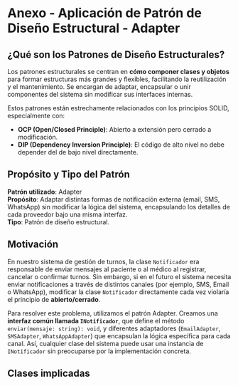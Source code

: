 # Anexo - Aplicación de Patrón de Diseño Estructural - Adapter

## ¿Qué son los Patrones de Diseño Estructurales?

Los patrones estructurales se centran en **cómo componer clases y objetos** para formar estructuras más grandes y flexibles, facilitando la reutilización y el mantenimiento. Se encargan de adaptar, encapsular o unir componentes del sistema sin modificar sus interfaces internas.

Estos patrones están estrechamente relacionados con los principios SOLID, especialmente con:
- **OCP (Open/Closed Principle)**: Abierto a extensión pero cerrado a modificación.
- **DIP (Dependency Inversion Principle)**: El código de alto nivel no debe depender del de bajo nivel directamente.

## Propósito y Tipo del Patrón

**Patrón utilizado**: Adapter  
**Propósito**: Adaptar distintas formas de notificación externa (email, SMS, WhatsApp) sin modificar la lógica del sistema, encapsulando los detalles de cada proveedor bajo una misma interfaz.  
**Tipo**: Patrón de diseño estructural.

## Motivación

En nuestro sistema de gestión de turnos, la clase `Notificador` era responsable de enviar mensajes al paciente o al médico al registrar, cancelar o confirmar turnos. Sin embargo, si en el futuro el sistema necesita enviar notificaciones a través de distintos canales (por ejemplo, SMS, Email o WhatsApp), modificar la clase `Notificador` directamente cada vez violaría el principio de **abierto/cerrado**.

Para resolver este problema, utilizamos el patrón Adapter. Creamos una **interfaz común llamada `INotificador`**, que define el método `enviar(mensaje: string): void`, y diferentes adaptadores (`EmailAdapter`, `SMSAdapter`, `WhatsAppAdapter`) que encapsulan la lógica específica para cada canal. Así, cualquier clase del sistema puede usar una instancia de `INotificador` sin preocuparse por la implementación concreta.

## Clases implicadas
